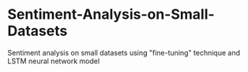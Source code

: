 # Sentiment-Analysis-on-Small-Datasets
Sentiment analysis on small datasets using "fine-tuning" technique and LSTM neural network model
